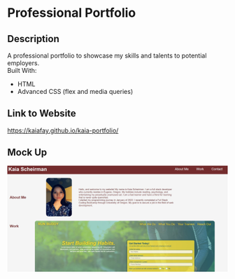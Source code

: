 # Professional Portfolio

## Description
A professional portfolio to showcase my skills and talents to potential employers. <br/>
Built With:
* HTML
* Advanced CSS (flex and media queries)

## Link to Website
https://kaiafay.github.io/kaia-portfolio/

## Mock Up
![mockup-portfolio](assets/images/mockup-portfolio.JPG)
